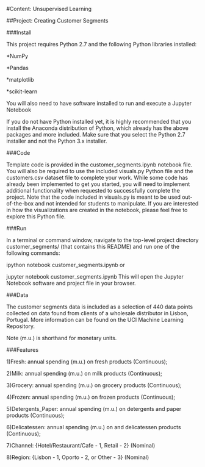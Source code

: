 #Content: Unsupervised Learning


##Project: Creating Customer Segments

###Install


This project requires Python 2.7 and the following Python libraries installed:

*NumPy

*Pandas

*matplotlib

*scikit-learn

You will also need to have software installed to run and execute a Jupyter Notebook

If you do not have Python installed yet, it is highly recommended that you install the Anaconda distribution of Python, which already has the above packages and more included. Make sure that you select the Python 2.7 installer and not the Python 3.x installer.

###Code


Template code is provided in the customer_segments.ipynb notebook file. You will also be required to use the included visuals.py Python file and the customers.csv dataset file to complete your work. While some code has already been implemented to get you started, you will need to implement additional functionality when requested to successfully complete the project. Note that the code included in visuals.py is meant to be used out-of-the-box and not intended for students to manipulate. If you are interested in how the visualizations are created in the notebook, please feel free to explore this Python file.

###Run

In a terminal or command window, navigate to the top-level project directory customer_segments/ (that contains this README) and run one of the following commands:

ipython notebook customer_segments.ipynb
or

jupyter notebook customer_segments.ipynb
This will open the Jupyter Notebook software and project file in your browser.

###Data

The customer segments data is included as a selection of 440 data points collected on data found from clients of a wholesale distributor in Lisbon, Portugal. More information can be found on the UCI Machine Learning Repository.

Note (m.u.) is shorthand for monetary units.

###Features

1)Fresh: annual spending (m.u.) on fresh products (Continuous);

2)Milk: annual spending (m.u.) on milk products (Continuous);

3)Grocery: annual spending (m.u.) on grocery products (Continuous);

4)Frozen: annual spending (m.u.) on frozen products (Continuous);

5)Detergents_Paper: annual spending (m.u.) on detergents and paper products (Continuous);

6)Delicatessen: annual spending (m.u.) on and delicatessen products (Continuous);

7)Channel: {Hotel/Restaurant/Cafe - 1, Retail - 2} (Nominal)

8)Region: {Lisbon - 1, Oporto - 2, or Other - 3} (Nominal)
